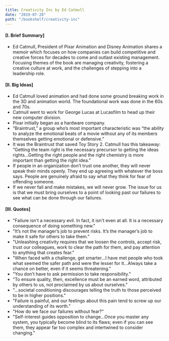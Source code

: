 ```yaml
---
title: Creativity Inc by Ed Catmull
date: "2019-07-28"
path: "/bookshelf/creativity-inc"
---
```


#### [I. Brief Summary]

* Ed Catmull, President of Pixar Animation and Disney Animation shares a memoir which focuses on how companies can build competitive and creative forces for decades to come and outlast existing management. Focusing themes of the book are managing creativity, fostering a creative culture at work, and the challenges of stepping into a leadership role.

#### [II. Big Ideas]

- Ed Catmull loved animation and had done some ground breaking work in the 3D and animation world. The foundational work was done in the 60s and 70s. 
- Catmull went to work for George Lucas at Lucasfilm to head up their new computer division.
- Pixar initially began as a hardware company. 
- “Braintrust,” a group who’s most important characteristic was “the ability to analyze the emotional beats of a movie without any of its members themselves getting emotional or defensive.”
- It was the Braintrust that saved Toy Story 2. Catmull has this takeaway: “Getting the team right is the necessary precursor to getting the ideas rights…Getting the right people and the right chemistry is more important than getting the right idea.” 
- If people in an organization don’t trust one another, they will never speak their minds openly. They end up agreeing with whatever the boss says. People are genuinely afraid to say what they think for fear of offending someone.
- If we never fail and make mistakes, we will never grow. The issue for us is that we must bring ourselves to a point of looking past our failures to see what can be done through our failures. 

#### [III. Quotes]

- "Failure isn't a necessary evil. In fact, it isn't even at all. It is a necessary consequence of doing something new."
- "It’s not the manager’s job to prevent risks. It’s the manager’s job to make it safe for others to take them."
- "Unleashing creativity requires that we loosen the controls, accept risk, trust our colleagues, work to clear the path for them, and pay attention to anything that creates fear."
- "When faced with a challenge, get smarter…I have met people who took what seemed the safer path and were the lesser for it…Always take a chance on better, even if it seems threatening."
- "You don’t have to ask permission to take responsibility."
- "To ensure quality, then, excellence must be an earned word, attributed by others to us, not proclaimed by us about ourselves."
- "…societal conditioning discourages telling the truth to those perceived to be in higher positions."
- "Failure is painful, and our feelings about this pain tend to screw up our understanding of its worth."
- "How do we face our failures without fear?"
- "Self-interest guides opposition to change…Once you master any system, you typically become blind to its flaws; even if you can see them, they appear far too complex and intertwined to consider changing."
